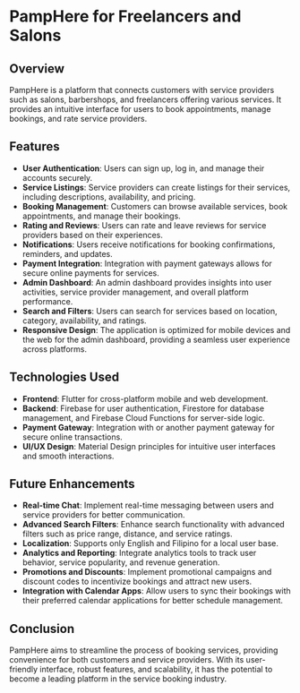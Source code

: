 # PampHere for Freelancers and Salons

## Overview

PampHere is a platform that connects customers with service providers such as salons, barbershops, and freelancers offering various services. It provides an intuitive interface for users to book appointments, manage bookings, and rate service providers.

## Features

- **User Authentication**: Users can sign up, log in, and manage their accounts securely.
- **Service Listings**: Service providers can create listings for their services, including descriptions, availability, and pricing.
- **Booking Management**: Customers can browse available services, book appointments, and manage their bookings.
- **Rating and Reviews**: Users can rate and leave reviews for service providers based on their experiences.
- **Notifications**: Users receive notifications for booking confirmations, reminders, and updates.
- **Payment Integration**: Integration with payment gateways allows for secure online payments for services.
- **Admin Dashboard**: An admin dashboard provides insights into user activities, service provider management, and overall platform performance.
- **Search and Filters**: Users can search for services based on location, category, availability, and ratings.
- **Responsive Design**: The application is optimized for mobile devices and the web for the admin dashboard, providing a seamless user experience across platforms.

## Technologies Used

- **Frontend**: Flutter for cross-platform mobile and web development.
- **Backend**: Firebase for user authentication, Firestore for database management, and Firebase Cloud Functions for server-side logic.
- **Payment Gateway**: Integration with <TBD/> or another payment gateway for secure online transactions.
- **UI/UX Design**: Material Design principles for intuitive user interfaces and smooth interactions.

## Future Enhancements

- **Real-time Chat**: Implement real-time messaging between users and service providers for better communication.
- **Advanced Search Filters**: Enhance search functionality with advanced filters such as price range, distance, and service ratings.
- **Localization**: Supports only English and Filipino for a local user base.
- **Analytics and Reporting**: Integrate analytics tools to track user behavior, service popularity, and revenue generation.
- **Promotions and Discounts**: Implement promotional campaigns and discount codes to incentivize bookings and attract new users.
- **Integration with Calendar Apps**: Allow users to sync their bookings with their preferred calendar applications for better schedule management.

## Conclusion

PampHere aims to streamline the process of booking services, providing convenience for both customers and service providers. With its user-friendly interface, robust features, and scalability, it has the potential to become a leading platform in the service booking industry.
